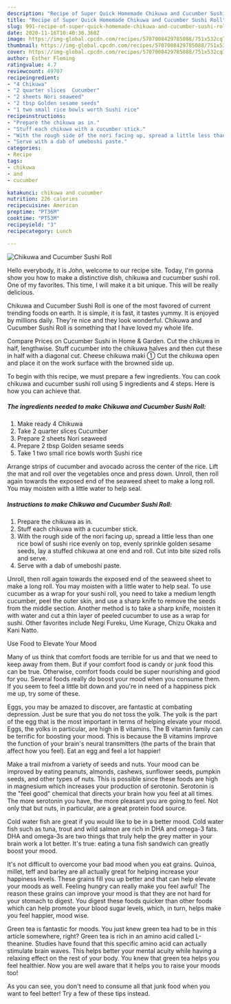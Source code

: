 ```yaml
---
description: "Recipe of Super Quick Homemade Chikuwa and Cucumber Sushi Roll"
title: "Recipe of Super Quick Homemade Chikuwa and Cucumber Sushi Roll"
slug: 991-recipe-of-super-quick-homemade-chikuwa-and-cucumber-sushi-roll
date: 2020-11-16T10:40:30.360Z
image: https://img-global.cpcdn.com/recipes/5707008429785088/751x532cq70/chikuwa-and-cucumber-sushi-roll-recipe-main-photo.jpg
thumbnail: https://img-global.cpcdn.com/recipes/5707008429785088/751x532cq70/chikuwa-and-cucumber-sushi-roll-recipe-main-photo.jpg
cover: https://img-global.cpcdn.com/recipes/5707008429785088/751x532cq70/chikuwa-and-cucumber-sushi-roll-recipe-main-photo.jpg
author: Esther Fleming
ratingvalue: 4.7
reviewcount: 49707
recipeingredient:
- "4 Chikuwa"
- "2 quarter slices  Cucumber"
- "2 sheets Nori seaweed"
- "2 tbsp Golden sesame seeds"
- "1 two small rice bowls worth Sushi rice"
recipeinstructions:
- "Prepare the chikuwa as in."
- "Stuff each chikuwa with a cucumber stick."
- "With the rough side of the nori facing up, spread a little less than one rice bowl of sushi rice evenly on top, evenly sprinkle golden sesame seeds, lay a stuffed chikuwa at one end and roll. Cut into bite sized rolls and serve."
- "Serve with a dab of umeboshi paste."
categories:
- Recipe
tags:
- chikuwa
- and
- cucumber

katakunci: chikuwa and cucumber 
nutrition: 226 calories
recipecuisine: American
preptime: "PT36M"
cooktime: "PT53M"
recipeyield: "3"
recipecategory: Lunch

---
```



![Chikuwa and Cucumber Sushi Roll](https://img-global.cpcdn.com/recipes/5707008429785088/751x532cq70/chikuwa-and-cucumber-sushi-roll-recipe-main-photo.jpg)

Hello everybody, it is John, welcome to our recipe site. Today, I'm gonna show you how to make a distinctive dish, chikuwa and cucumber sushi roll. One of my favorites. This time, I will make it a bit unique. This will be really delicious.

Chikuwa and Cucumber Sushi Roll is one of the most favored of current trending foods on earth. It is simple, it is fast, it tastes yummy. It is enjoyed by millions daily. They're nice and they look wonderful. Chikuwa and Cucumber Sushi Roll is something that I have loved my whole life.

Compare Prices on Cucumber Sushi in Home &amp; Garden. Cut the chikuwa in half, lengthwise. Stuff cucumber into the chikuwa halves and then cut these in half with a diagonal cut. Cheese chikuwa maki ① Cut the chikuwa open and place it on the work surface with the browned side up.


To begin with this recipe, we must prepare a few ingredients. You can cook chikuwa and cucumber sushi roll using 5 ingredients and 4 steps. Here is how you can achieve that.

<!--inarticleads1-->

##### The ingredients needed to make Chikuwa and Cucumber Sushi Roll:

1. Make ready 4 Chikuwa
1. Take 2 quarter slices  Cucumber
1. Prepare 2 sheets Nori seaweed
1. Prepare 2 tbsp Golden sesame seeds
1. Take 1 two small rice bowls worth Sushi rice


Arrange strips of cucumber and avocado across the center of the rice. Lift the mat and roll over the vegetables once and press down. Unroll, then roll again towards the exposed end of the seaweed sheet to make a long roll. You may moisten with a little water to help seal. 

<!--inarticleads2-->

##### Instructions to make Chikuwa and Cucumber Sushi Roll:

1. Prepare the chikuwa as in.
1. Stuff each chikuwa with a cucumber stick.
1. With the rough side of the nori facing up, spread a little less than one rice bowl of sushi rice evenly on top, evenly sprinkle golden sesame seeds, lay a stuffed chikuwa at one end and roll. Cut into bite sized rolls and serve.
1. Serve with a dab of umeboshi paste.


Unroll, then roll again towards the exposed end of the seaweed sheet to make a long roll. You may moisten with a little water to help seal. To use cucumber as a wrap for your sushi roll, you need to take a medium length cucumber, peel the outer skin, and use a sharp knife to remove the seeds from the middle section. Another method is to take a sharp knife, moisten it with water and cut a thin layer of peeled cucumber to use as a wrap for sushi. Other favorites include Negi Fureku, Ume Kurage, Chizu Okaka and Kani Natto. 

Use Food to Elevate Your Mood


Many of us think that comfort foods are terrible for us and that we need to keep away from them. But if your comfort food is candy or junk food this can be true. Otherwise, comfort foods could be super nourishing and good for you. Several foods really do boost your mood when you consume them. If you seem to feel a little bit down and you're in need of a happiness pick me up, try some of these.

Eggs, you may be amazed to discover, are fantastic at combating depression. Just be sure that you do not toss the yolk. The yolk is the part of the egg that is the most important in terms of helping elevate your mood. Eggs, the yolks in particular, are high in B vitamins. The B vitamin family can be terrific for boosting your mood. This is because the B vitamins improve the function of your brain's neural transmitters (the parts of the brain that affect how you feel). Eat an egg and feel a lot happier!

Make a trail mixfrom a variety of seeds and nuts. Your mood can be improved by eating peanuts, almonds, cashews, sunflower seeds, pumpkin seeds, and other types of nuts. This is possible since these foods are high in magnesium which increases your production of serotonin. Serotonin is the "feel good" chemical that directs your brain how you feel at all times. The more serotonin you have, the more pleasant you are going to feel. Not only that but nuts, in particular, are a great protein food source.

Cold water fish are great if you would like to be in a better mood. Cold water fish such as tuna, trout and wild salmon are rich in DHA and omega-3 fats. DHA and omega-3s are two things that truly help the grey matter in your brain work a lot better. It's true: eating a tuna fish sandwich can greatly boost your mood. 

It's not difficult to overcome your bad mood when you eat grains. Quinoa, millet, teff and barley are all actually great for helping increase your happiness levels. These grains fill you up better and that can help elevate your moods as well. Feeling hungry can really make you feel awful! The reason these grains can improve your mood is that they are not hard for your stomach to digest. You digest these foods quicker than other foods which can help promote your blood sugar levels, which, in turn, helps make you feel happier, mood wise.

Green tea is fantastic for moods. You just knew green tea had to be in this article somewhere, right? Green tea is rich in an amino acid called L-theanine. Studies have found that this specific amino acid can actually stimulate brain waves. This helps better your mental acuity while having a relaxing effect on the rest of your body. You knew that green tea helps you feel healthier. Now you are well aware that it helps you to raise your moods too!

As you can see, you don't need to consume all that junk food when you want to feel better! Try  a few  of  these  tips  instead.

